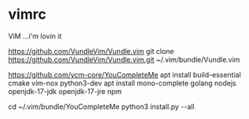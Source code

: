 # vimrc
ViM ...i'm lovin it

https://github.com/VundleVim/Vundle.vim
git clone https://github.com/VundleVim/Vundle.vim.git ~/.vim/bundle/Vundle.vim

https://github.com/ycm-core/YouCompleteMe
apt install build-essential cmake vim-nox python3-dev
apt install mono-complete golang nodejs openjdk-17-jdk openjdk-17-jre npm

cd ~/.vim/bundle/YouCompleteMe
python3 install.py --all

